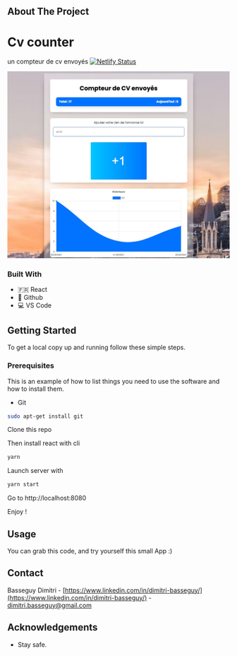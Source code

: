 ## About The Project 
# Cv counter

un compteur de cv envoyés
[![Netlify Status](https://api.netlify.com/api/v1/badges/8be87b7a-ec30-499a-af0d-a7be9c821596/deploy-status)](https://app.netlify.com/sites/cv-counter/deploys)

![](screenshot.jpg)

### Built With

* :fr: React
* 🐙 Github
* 💻 VS Code

<!-- GETTING STARTED -->
## Getting Started

To get a local copy up and running follow these simple steps.

### Prerequisites

This is an example of how to list things you need to use the software and how to install them.
* Git
```sh
sudo apt-get install git
```

Clone this repo 

Then install react with cli
```sh
yarn
```
Launch server with
```sh
yarn start
```
Go to http://localhost:8080

Enjoy !

## Usage

You can grab this code, and try yourself this small App :)


<!-- CONTACT -->
## Contact

Basseguy Dimitri - [https://www.linkedin.com/in/dimitri-basseguy/](https://www.linkedin.com/in/dimitri-basseguy/) - dimitri.basseguy@gmail.com

<!-- ACKNOWLEDGEMENTS -->
## Acknowledgements

* Stay safe.

